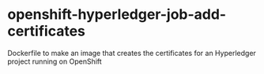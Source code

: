 # openshift-hyperledger-job-add-certificates
Dockerfile to make an image that creates the certificates for an Hyperledger project running on OpenShift